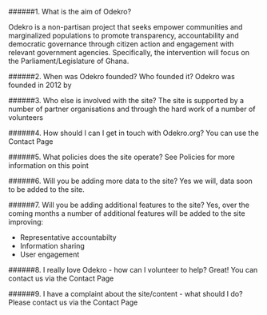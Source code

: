 ######1. What is the aim of Odekro?
 
Odekro is a non-partisan project that seeks empower communities and marginalized populations to promote transparency, accountability and democratic governance through citizen action and engagement with relevant government agencies. Specifically, the intervention will focus on the Parliament/Legislature of Ghana.

######2. When was Odekro founded? Who founded it?
Odekro was founded in 2012 by

######3. Who else is involved with the site?
The site is supported by a number of partner organisations and through the hard work of a number of volunteers

######4. How should I can I get in touch with Odekro.org?
You can use the Contact Page

######5. What policies does the site operate?
See Policies for more information on this point

######6. Will you be adding more data to the site?
Yes we will, data soon to be added to the site.

######7. Will you be adding additional features to the site?
Yes, over the coming months a number of additional features will be added to the site improving:

* Representative accountabilty
* Information sharing
* User engagement

######8. I really love Odekro - how can I volunteer to help?
Great! You can contact us via the Contact Page

######9. I have a complaint about the site/content - what should I do?
Please contact us via the Contact Page

